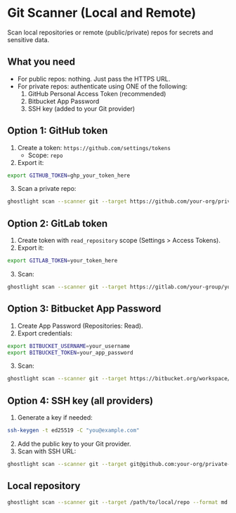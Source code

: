 Git Scanner (Local and Remote)
==============================

Scan local repositories or remote (public/private) repos for secrets and sensitive data.

What you need
-------------
- For public repos: nothing. Just pass the HTTPS URL.
- For private repos: authenticate using ONE of the following:
  1) GitHub Personal Access Token (recommended)
  2) Bitbucket App Password
  3) SSH key (added to your Git provider)

Option 1: GitHub token
----------------------
1. Create a token: `https://github.com/settings/tokens`
   - Scope: `repo`
2. Export it:
```bash
export GITHUB_TOKEN=ghp_your_token_here
```
3. Scan a private repo:
```bash
ghostlight scan --scanner git --target https://github.com/your-org/private-repo.git --format json --output git.json
```

Option 2: GitLab token
----------------------
1. Create token with `read_repository` scope (Settings > Access Tokens).
2. Export it:
```bash
export GITLAB_TOKEN=your_token_here
```
3. Scan:
```bash
ghostlight scan --scanner git --target https://gitlab.com/your-group/your-repo.git
```

Option 3: Bitbucket App Password
--------------------------------
1. Create App Password (Repositories: Read).
2. Export credentials:
```bash
export BITBUCKET_USERNAME=your_username
export BITBUCKET_TOKEN=your_app_password
```
3. Scan:
```bash
ghostlight scan --scanner git --target https://bitbucket.org/workspace/repo.git
```

Option 4: SSH key (all providers)
---------------------------------
1. Generate a key if needed:
```bash
ssh-keygen -t ed25519 -C "you@example.com"
```
2. Add the public key to your Git provider.
3. Scan with SSH URL:
```bash
ghostlight scan --scanner git --target git@github.com:your-org/private-repo.git
```

Local repository
----------------
```bash
ghostlight scan --scanner git --target /path/to/local/repo --format md --output report.md
```


